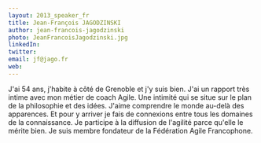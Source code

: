```yaml
---
layout: 2013_speaker_fr
title: Jean-François JAGODZINSKI
author: jean-francois-jagodzinski
photo: JeanFrancoisJagodzinski.jpg
linkedIn: 
twitter: 
email: jf@jago.fr
web: 
---
```


J'ai 54 ans, j'habite à côté de Grenoble et j'y suis bien. J'ai un rapport très intime avec mon métier de coach Agile. Une intimité qui se situe sur le plan de la philosophie et des idées. J'aime comprendre le monde au-delà des apparences. Et pour y arriver je fais de connexions entre tous les domaines de la connaissance. Je participe à la diffusion de l'agilité parce qu'elle le mérite bien. Je suis membre fondateur de la Fédération Agile Francophone.